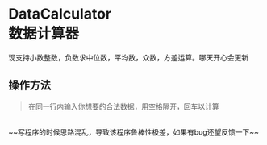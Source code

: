 # DataCalculator <br/> 数据计算器
现支持小数整数，负数求中位数，平均数，众数，方差运算。哪天开心会更新
<br/>
## 操作方法
>在同一行内输入你想要的合法数据，用空格隔开，回车以计算
<br/>
~~写程序的时候思路混乱，导致该程序鲁棒性极差，如果有bug还望反馈一下~~
